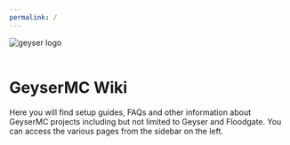 ```yaml
---
permalink: /
---
```


<div class="my-3 text-center">
  <img src="https://geysermc.org/img/geyser.png" alt="geyser logo">
</div>
<br>

# GeyserMC Wiki

Here you will find setup guides, FAQs and other information about GeyserMC projects including but not limited to Geyser and Floodgate. You can access the various pages from the sidebar on the left.
